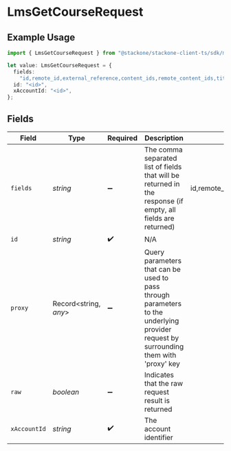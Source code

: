 # LmsGetCourseRequest

## Example Usage

```typescript
import { LmsGetCourseRequest } from "@stackone/stackone-client-ts/sdk/models/operations";

let value: LmsGetCourseRequest = {
  fields:
    "id,remote_id,external_reference,content_ids,remote_content_ids,title,description,languages,cover_url,url,active,duration,categories,skills,updated_at,created_at,content,provider,localizations",
  id: "<id>",
  xAccountId: "<id>",
};
```

## Fields

| Field                                                                                                                                                                                           | Type                                                                                                                                                                                            | Required                                                                                                                                                                                        | Description                                                                                                                                                                                     | Example                                                                                                                                                                                         |
| ----------------------------------------------------------------------------------------------------------------------------------------------------------------------------------------------- | ----------------------------------------------------------------------------------------------------------------------------------------------------------------------------------------------- | ----------------------------------------------------------------------------------------------------------------------------------------------------------------------------------------------- | ----------------------------------------------------------------------------------------------------------------------------------------------------------------------------------------------- | ----------------------------------------------------------------------------------------------------------------------------------------------------------------------------------------------- |
| `fields`                                                                                                                                                                                        | *string*                                                                                                                                                                                        | :heavy_minus_sign:                                                                                                                                                                              | The comma separated list of fields that will be returned in the response (if empty, all fields are returned)                                                                                    | id,remote_id,external_reference,content_ids,remote_content_ids,title,description,languages,cover_url,url,active,duration,categories,skills,updated_at,created_at,content,provider,localizations |
| `id`                                                                                                                                                                                            | *string*                                                                                                                                                                                        | :heavy_check_mark:                                                                                                                                                                              | N/A                                                                                                                                                                                             |                                                                                                                                                                                                 |
| `proxy`                                                                                                                                                                                         | Record<string, *any*>                                                                                                                                                                           | :heavy_minus_sign:                                                                                                                                                                              | Query parameters that can be used to pass through parameters to the underlying provider request by surrounding them with 'proxy' key                                                            |                                                                                                                                                                                                 |
| `raw`                                                                                                                                                                                           | *boolean*                                                                                                                                                                                       | :heavy_minus_sign:                                                                                                                                                                              | Indicates that the raw request result is returned                                                                                                                                               |                                                                                                                                                                                                 |
| `xAccountId`                                                                                                                                                                                    | *string*                                                                                                                                                                                        | :heavy_check_mark:                                                                                                                                                                              | The account identifier                                                                                                                                                                          |                                                                                                                                                                                                 |